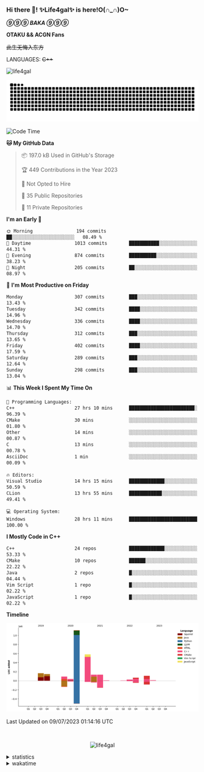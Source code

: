### Hi there 👋! ✨Life4gal✨ is here!O(∩_∩)O~

_**⑨⑨⑨ BAKA ⑨⑨⑨**_

**OTAKU && ACGN Fans**

~~此生无悔入东方~~

LANGUAGES: ~~C++~~

<p align="left"> <img src="https://komarev.com/ghpvc/?username=life4gal&label=Profile%20views&color=0e75b6&style=flat" alt="life4gal" /> </p>

![github contribution grid snake animation](https://raw.githubusercontent.com/Life4gal/Life4gal/snake_branch/github-contribution-grid-snake.svg)

<!--START_SECTION:waka-->
![Code Time](http://img.shields.io/badge/Code%20Time-3%2C315%20hrs%2018%20mins-blue)

**🐱 My GitHub Data** 

> 📦 197.0 kB Used in GitHub's Storage 
 > 
> 🏆 449 Contributions in the Year 2023
 > 
> 🚫 Not Opted to Hire
 > 
> 📜 35 Public Repositories 
 > 
> 🔑 11 Private Repositories 
 > 
**I'm an Early 🐤** 

```text
🌞 Morning                194 commits         ██░░░░░░░░░░░░░░░░░░░░░░░   08.49 % 
🌆 Daytime                1013 commits        ███████████░░░░░░░░░░░░░░   44.31 % 
🌃 Evening                874 commits         ██████████░░░░░░░░░░░░░░░   38.23 % 
🌙 Night                  205 commits         ██░░░░░░░░░░░░░░░░░░░░░░░   08.97 % 
```
📅 **I'm Most Productive on Friday** 

```text
Monday                   307 commits         ███░░░░░░░░░░░░░░░░░░░░░░   13.43 % 
Tuesday                  342 commits         ████░░░░░░░░░░░░░░░░░░░░░   14.96 % 
Wednesday                336 commits         ████░░░░░░░░░░░░░░░░░░░░░   14.70 % 
Thursday                 312 commits         ███░░░░░░░░░░░░░░░░░░░░░░   13.65 % 
Friday                   402 commits         ████░░░░░░░░░░░░░░░░░░░░░   17.59 % 
Saturday                 289 commits         ███░░░░░░░░░░░░░░░░░░░░░░   12.64 % 
Sunday                   298 commits         ███░░░░░░░░░░░░░░░░░░░░░░   13.04 % 
```


📊 **This Week I Spent My Time On** 

```text
💬 Programming Languages: 
C++                      27 hrs 10 mins      ████████████████████████░   96.39 % 
CMake                    30 mins             ░░░░░░░░░░░░░░░░░░░░░░░░░   01.80 % 
Other                    14 mins             ░░░░░░░░░░░░░░░░░░░░░░░░░   00.87 % 
C                        13 mins             ░░░░░░░░░░░░░░░░░░░░░░░░░   00.78 % 
AsciiDoc                 1 min               ░░░░░░░░░░░░░░░░░░░░░░░░░   00.09 % 

🔥 Editors: 
Visual Studio            14 hrs 15 mins      █████████████░░░░░░░░░░░░   50.59 % 
CLion                    13 hrs 55 mins      ████████████░░░░░░░░░░░░░   49.41 % 

💻 Operating System: 
Windows                  28 hrs 11 mins      █████████████████████████   100.00 % 
```

**I Mostly Code in C++** 

```text
C++                      24 repos            █████████████░░░░░░░░░░░░   53.33 % 
CMake                    10 repos            ██████░░░░░░░░░░░░░░░░░░░   22.22 % 
Java                     2 repos             █░░░░░░░░░░░░░░░░░░░░░░░░   04.44 % 
Vim Script               1 repo              █░░░░░░░░░░░░░░░░░░░░░░░░   02.22 % 
JavaScript               1 repo              █░░░░░░░░░░░░░░░░░░░░░░░░   02.22 % 
```



**Timeline**

![Lines of Code chart](https://raw.githubusercontent.com/Life4gal/Life4gal/main/assets/bar_graph.png)


 Last Updated on 09/07/2023 01:14:16 UTC
<!--END_SECTION:waka-->

<img src="https://wakatime.com/share/@Life4gal/86c21846-f841-4004-aed1-e1165eb797d6.svg?sanitize=true" alt=""/>

<p align="center"> <img src="./images/⑨.jpg" alt="life4gal" /> </p>

<details>
	<summary>statistics</summary>
	<img src="https://github-profile-trophy.vercel.app/?username=life4gal" alt=""/>
	<img src="https://github-readme-stats.life4gal.vercel.app/api/top-langs/?username=Life4gal&hide=html&show_icons=true&theme=synthwave&cache_seconds=1800" alt=""/>
	<img src="https://github-readme-stats.life4gal.vercel.app/api?username=Life4gal&show_icons=true&theme=synthwave&cache_seconds=1800" alt=""/>
</details>

<details>
	<summary>wakatime</summary>
	<img src="https://wakatime.com/share/@Life4gal/404666b2-d1ff-4388-94e0-a1935d341f14.svg?sanitize=true" alt=""/>
	<img src="https://wakatime.com/share/@Life4gal/972212ce-6084-4d98-a326-1997606ddf37.svg?sanitize=true" alt=""/>
	<img src="https://wakatime.com/share/@Life4gal/7ae4ead0-e1fd-412a-afcb-da977a5ae5e9.svg?sanitize=true" alt=""/>
</details>
